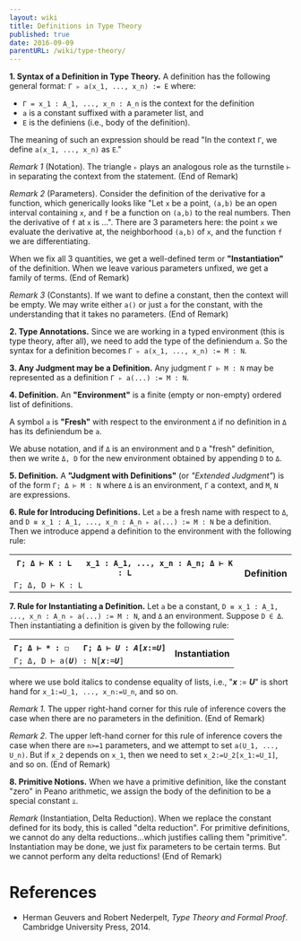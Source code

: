 ```yaml
---
layout: wiki
title: Definitions in Type Theory
published: true
date: 2016-09-09
parentURL: /wiki/type-theory/
---
```


**1. Syntax of a Definition in Type Theory.**
A definition has the following general format: `Γ ▹ a(x_1, ..., x_n) := E`
where:

- `Γ = x_1 : A_1, ..., x_n : A_n` is the context for the definition
- `a` is a constant suffixed with a parameter list, and
- `E` is the definiens (i.e., body of the definition).

The meaning of such an expression should be read "In the context `Γ`,
we define `a(x_1, ..., x_n)` as `E`."

_Remark 1_ (Notation).
The triangle `▹` plays an analogous role as the turnstile `⊢` in
separating the context from the statement.
(End of Remark) 

_Remark 2_ (Parameters).
Consider the definition of the derivative for a function, which
generically looks like "Let `x` be a point, `(a,b)` be an open interval
containing `x`, and  `f` be a function on `(a,b)` to the real
numbers. Then the derivative of `f` at `x` is ...". There are 3 parameters
here: the point `x` we evaluate the derivative at, the neighborhood
`(a,b)` of `x`, and the function `f` we are differentiating.

When we fix all 3 quantities, we get a well-defined term or
**"Instantiation"** of the definition. When we leave
various parameters unfixed, we get a family of terms.
(End of Remark)

_Remark 3_ (Constants). 
If we want to define a constant, then the context will be empty. We may
write either `a()` or just `a` for the constant, with the understanding
that it takes no parameters.
(End of Remark)

**2. Type Annotations.**
Since we are working in a typed environment (this is type theory, after
all), we need to add the type of the definiendum `a`. So the syntax for
a definition becomes `Γ ▹ a(x_1, ..., x_n) := M : N`.

**3. Any Judgment may be a Definition.**
Any judgment `Γ ⊢ M : N` may be represented as a definition
`Γ ▹ a(...) := M : N`.

**4. Definition.**
An **"Environment"** is a finite (empty or non-empty) ordered list of
definitions.

A symbol `a` is **"Fresh"** with respect to the environment `Δ` if no
definition in `Δ` has its definiendum be `a`.

We abuse notation, and if `Δ` is an environment and `D` a "fresh"
definition, then we write `Δ, D` for the new environment obtained by
appending `D` to `Δ`.

**5. Definition.**
A **"Judgment with Definitions"** (or _"Extended Judgment"_) is of the
form
`Γ; Δ ⊢ M : N`
where `Δ` is an environment, `Γ` a context, and `M`, `N` are
expressions.

**6. Rule for Introducing Definitions.**
Let `a` be a fresh name with respect to `Δ`, and
`D ≡ x_1 : A_1, ..., x_n : A_n ▹ a(...) := M : N`
be a definition. Then we introduce append a definition to the
environment with the following rule:

<table class="inference">
<tbody>
  <tr>
    <th>
      <code>Γ; Δ ⊢ K : L</code>
      &nbsp;&nbsp;&nbsp;&nbsp;
      <code>x_1 : A_1, ..., x_n : A_n; Δ ⊢ K : L</code>
    </th>
    <th rowspan="2" style="border: 0px;">
      Definition
    </th>
  </tr>
  <tr>
    <td class="conclusion">
      <code>Γ; Δ, D ⊢ K : L</code>
    </td>
  </tr>
</tbody>
</table> 

**7. Rule for Instantiating a Definition.**
Let `a` be a constant,
`D ≡ x_1 : A_1, ..., x_n : A_n ▹ a(...) := M : N`, and
`Δ` an environment. Suppose `D ∈ Δ`. Then instantiating a definition is
given by the following rule:

<table class="inference">
<tbody>
  <tr>
    <th>
      <code>Γ; Δ ⊢ * : ◻</code>
      &nbsp;&nbsp;&nbsp;&nbsp;
      <code>Γ; Δ ⊢ <b><i>U</i></b> : <b><i>A</i></b>[<b><i>x</i></b>:=<b><i>U</i></b>]</code>
    </th>
    <th rowspan="2" style="border: 0px;">
      Instantiation
    </th>
  </tr>
  <tr>
    <td class="conclusion">
      <code>Γ; Δ, D ⊢ a(<b><i>U</i></b>) : N[<b><i>x</i></b>:=<b><i>U</i></b>]</code>
    </td>
  </tr>
</tbody>
</table>

where we use bold italics to condense equality of lists, i.e.,
"<b><i>x</i></b> := <b><i>U</i></b>"
is short hand for `x_1:=U_1, ..., x_n:=U_n`, and so on.

_Remark 1._ The upper right-hand corner for this rule of inference
covers the case when there are no parameters in the definition.
(End of Remark)

_Remark 2._ The upper left-hand corner for this rule of inference covers
the case when there are `n>=1` parameters, and we attempt to set
`a(U_1, ..., U_n)`.
But if `x_2` depends on `x_1`, then we need to set `x_2:=U_2[x_1:=U_1]`,
and so on.
(End of Remark)

**8. Primitive Notions.**
When we have a primitive definition, like the constant "zero" in Peano
arithmetic, we assign the body of the definition to be a special
constant `⫫`.

_Remark_ (Instantiation, Delta Reduction).
When we replace the constant defined for its body, this is called "delta
reduction". For primitive definitions, we cannot do any delta
reductions...which justifies calling them "primitive". Instantiation may
be done, we just fix parameters to be certain terms. But we cannot
perform any delta reductions!
(End of Remark)

# References
- Herman Geuvers and Robert Nederpelt,
  _Type Theory and Formal Proof_.
  Cambridge University Press, 2014.
